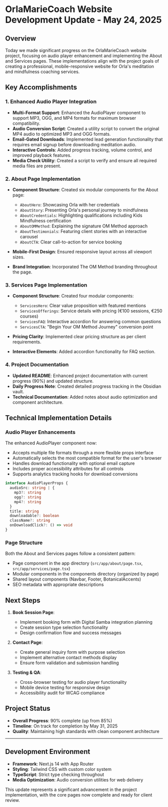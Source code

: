 # OrlaMarieCoach Website Development Update - May 24, 2025

## Overview

Today we made significant progress on the OrlaMarieCoach website project, focusing on audio player enhancement and implementing the About and Services pages. These implementations align with the project goals of creating a professional, mobile-responsive website for Orla's meditation and mindfulness coaching services.

## Key Accomplishments

### 1. Enhanced Audio Player Integration

- **Multi-Format Support**: Enhanced the AudioPlayer component to support MP3, OGG, and MP4 formats for maximum browser compatibility.
- **Audio Conversion Script**: Created a utility script to convert the original MP4 audio to optimized MP3 and OGG formats.
- **Email-Gated Downloads**: Implemented lead generation functionality that requires email signup before downloading meditation audio.
- **Interactive Controls**: Added progress tracking, volume control, and improved playback features.
- **Media Check Utility**: Created a script to verify and ensure all required media files are present.

### 2. About Page Implementation

- **Component Structure**: Created six modular components for the About page:
  - `AboutHero`: Showcasing Orla with her credentials
  - `AboutStory`: Presenting Orla's personal journey to mindfulness
  - `AboutCredentials`: Highlighting qualifications including Kids Mindfulness certification
  - `AboutOMMethod`: Explaining the signature OM Method approach
  - `AboutTestimonials`: Featuring client stories with an interactive carousel
  - `AboutCTA`: Clear call-to-action for service booking

- **Mobile-First Design**: Ensured responsive layout across all viewport sizes.
- **Brand Integration**: Incorporated The OM Method branding throughout the page.

### 3. Services Page Implementation

- **Component Structure**: Created four modular components:
  - `ServicesHero`: Clear value proposition with featured mentions
  - `ServicesOfferings`: Service details with pricing (€100 sessions, €250 courses)
  - `ServicesFAQ`: Interactive accordion for answering common questions
  - `ServicesCTA`: "Begin Your OM Method Journey" conversion point

- **Pricing Clarity**: Implemented clear pricing structure as per client requirements.
- **Interactive Elements**: Added accordion functionality for FAQ section.

### 4. Project Documentation

- **Updated README**: Enhanced project documentation with current progress (90%) and updated structure.
- **Daily Progress Note**: Created detailed progress tracking in the Obsidian vault.
- **Technical Documentation**: Added notes about audio optimization and component architecture.

## Technical Implementation Details

### Audio Player Enhancements

The enhanced AudioPlayer component now:
- Accepts multiple file formats through a more flexible props interface
- Automatically selects the most compatible format for the user's browser
- Handles download functionality with optional email capture
- Includes proper accessibility attributes for all controls
- Supports analytics tracking hooks for download conversions

```typescript
interface AudioPlayerProps {
  audioSrc: string | {
    mp3?: string
    ogg?: string
    mp4?: string
  }
  title: string
  downloadable?: boolean
  className?: string
  onDownloadClick?: () => void
}
```

### Page Structure

Both the About and Services pages follow a consistent pattern:
- Page component in the app directory (`src/app/about/page.tsx`, `src/app/services/page.tsx`)
- Modular components in the components directory (organized by page)
- Shared layout components (Navbar, Footer, BotanicalAccents)
- SEO metadata with appropriate descriptions

## Next Steps

1. **Book Session Page**:
   - Implement booking form with Digital Samba integration planning
   - Create session type selection functionality
   - Design confirmation flow and success messages

2. **Contact Page**:
   - Create general inquiry form with purpose selection
   - Implement alternative contact methods display
   - Ensure form validation and submission handling

3. **Testing & QA**:
   - Cross-browser testing for audio player functionality
   - Mobile device testing for responsive design
   - Accessibility audit for WCAG compliance

## Project Status

- **Overall Progress**: 90% complete (up from 85%)
- **Timeline**: On track for completion by May 31, 2025
- **Quality**: Maintaining high standards with clean component architecture

---

## Development Environment

- **Framework**: Next.js 14 with App Router
- **Styling**: Tailwind CSS with custom color system
- **TypeScript**: Strict type checking throughout
- **Media Optimization**: Audio conversion utilities for web delivery

This update represents a significant advancement in the project implementation, with the core pages now complete and ready for client review.
